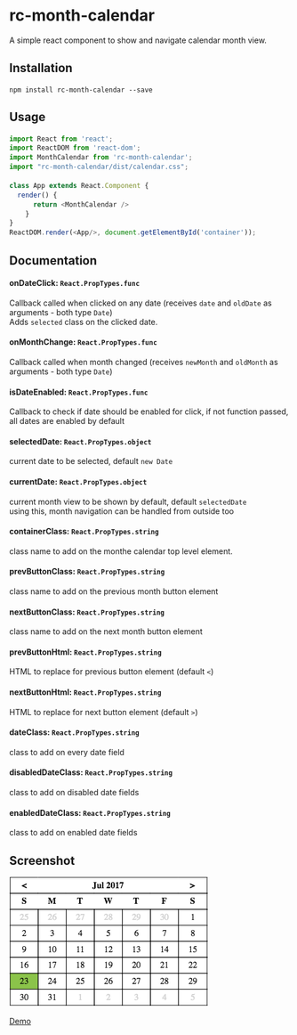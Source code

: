 # rc-month-calendar

A simple react component to show and navigate calendar month view. 

## Installation
```
npm install rc-month-calendar --save
```

## Usage
```javascript
import React from 'react';
import ReactDOM from 'react-dom';
import MonthCalendar from 'rc-month-calendar';
import "rc-month-calendar/dist/calendar.css";

class App extends React.Component {
  render() {
      return <MonthCalendar />
    }
}
ReactDOM.render(<App/>, document.getElementById('container'));
```

## Documentation

#### onDateClick: `React.PropTypes.func`
Callback called when clicked on any date (receives `date` and `oldDate` as arguments - both type `Date`)<br />
Adds `selected` class on the clicked date.
#### onMonthChange: `React.PropTypes.func`
Callback called when month changed (receives `newMonth` and `oldMonth` as arguments - both type `Date`)
#### isDateEnabled: `React.PropTypes.func`
Callback to check if date should be enabled for click, if not function passed, all dates are enabled by default
#### selectedDate: `React.PropTypes.object`
current date to be selected, default `new Date`
#### currentDate: `React.PropTypes.object`
current month view to be shown by default, default `selectedDate`<br />
using this, month navigation can be handled from outside too
#### containerClass: `React.PropTypes.string`
class name to add on the monthe calendar top level element.
#### prevButtonClass: `React.PropTypes.string`
class name to add on the previous month button element
#### nextButtonClass: `React.PropTypes.string`
class name to add on the next month button element
#### prevButtonHtml: `React.PropTypes.string`
HTML to replace for previous button element (default `<`)
#### nextButtonHtml: `React.PropTypes.string`
HTML to replace for next button element (default `>`)
#### dateClass: `React.PropTypes.string`
class to add on every date field
#### disabledDateClass: `React.PropTypes.string`
class to add on disabled date fields
#### enabledDateClass: `React.PropTypes.string`
class to add on enabled date fields



## Screenshot
![Month View](https://raw.githubusercontent.com/yogeshkhatri1989/rc-month-calendar/master/screenshots/s1.png)

[Demo](https://yogeshkhatri1989.github.io/rc-month-calendar/dist/)